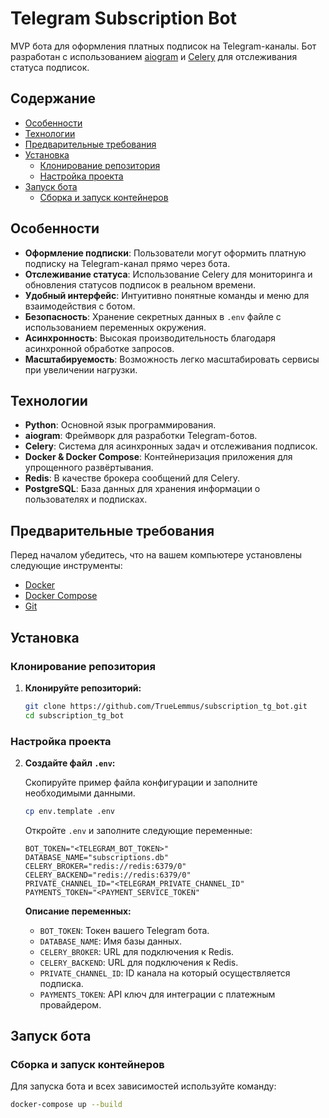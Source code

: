 # Telegram Subscription Bot

MVP бота для оформления платных подписок на Telegram-каналы. Бот разработан с использованием [aiogram](https://docs.aiogram.dev/) и [Celery](https://docs.celeryproject.org/) для отслеживания статуса подписок.

## Содержание

- [Особенности](#особенности)
- [Технологии](#технологии)
- [Предварительные требования](#предварительные-требования)
- [Установка](#установка)
  - [Клонирование репозитория](#клонирование-репозитория)
  - [Настройка проекта](#настройка-проекта)
- [Запуск бота](#запуск-бота)
  - [Сборка и запуск контейнеров](#сборка-и-запуск-контейнеров)


## Особенности

- **Оформление подписки**: Пользователи могут оформить платную подписку на Telegram-канал прямо через бота.
- **Отслеживание статуса**: Использование Celery для мониторинга и обновления статусов подписок в реальном времени.
- **Удобный интерфейс**: Интуитивно понятные команды и меню для взаимодействия с ботом.
- **Безопасность**: Хранение секретных данных в `.env` файле с использованием переменных окружения.
- **Асинхронность**: Высокая производительность благодаря асинхронной обработке запросов.
- **Масштабируемость**: Возможность легко масштабировать сервисы при увеличении нагрузки.

## Технологии

- **Python**: Основной язык программирования.
- **aiogram**: Фреймворк для разработки Telegram-ботов.
- **Celery**: Система для асинхронных задач и отслеживания подписок.
- **Docker & Docker Compose**: Контейнеризация приложения для упрощенного развёртывания.
- **Redis**: В качестве брокера сообщений для Celery.
- **PostgreSQL**: База данных для хранения информации о пользователях и подписках.

## Предварительные требования

Перед началом убедитесь, что на вашем компьютере установлены следующие инструменты:

- [Docker](https://www.docker.com/get-started)
- [Docker Compose](https://docs.docker.com/compose/install/)
- [Git](https://git-scm.com/downloads)

## Установка

### Клонирование репозитория

1. **Клонируйте репозиторий:**

    ```bash
    git clone https://github.com/TrueLemmus/subscription_tg_bot.git
    cd subscription_tg_bot
    ```

### Настройка проекта

2. **Создайте файл `.env`:**

    Скопируйте пример файла конфигурации и заполните необходимыми данными.

    ```bash
    cp env.template .env
    ```

    Откройте `.env` и заполните следующие переменные:

    ```env
    BOT_TOKEN="<TELEGRAM_BOT_TOKEN>"
    DATABASE_NAME="subscriptions.db"
    CELERY_BROKER="redis://redis:6379/0"
    CELERY_BACKEND="redis://redis:6379/0"
    PRIVATE_CHANNEL_ID="<TELEGRAM_PRIVATE_CHANNEL_ID"
    PAYMENTS_TOKEN="<PAYMENT_SERVICE_TOKEN"
    ```

    **Описание переменных:**

    - `BOT_TOKEN`: Токен вашего Telegram бота.
    - `DATABASE_NAME`: Имя базы данных.
    - `CELERY_BROKER`: URL для подключения к Redis.
    - `CELERY_BACKEND`: URL для подключения к Redis.
    - `PRIVATE_CHANNEL_ID`: ID канала на который осуществляется подписка.
    - `PAYMENTS_TOKEN`: API ключ для интеграции с платежным провайдером.

## Запуск бота

### Сборка и запуск контейнеров

Для запуска бота и всех зависимостей используйте команду:

```bash
docker-compose up --build

